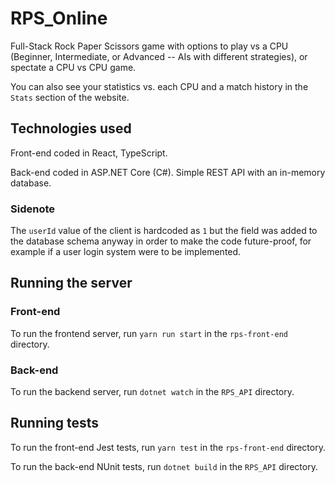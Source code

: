 # RPS_Online

Full-Stack Rock Paper Scissors game with options to play vs a CPU (Beginner, Intermediate, or Advanced -- AIs with different strategies), or spectate a CPU vs CPU game.

You can also see your statistics vs. each CPU and a match history in the `Stats` section of the website.

## Technologies used

Front-end coded in React, TypeScript.

Back-end coded in ASP.NET Core (C#). Simple REST API with an in-memory database.

### Sidenote

The `userId` value of the client is hardcoded as `1` but the field was added to the database schema anyway in order to make the code future-proof, for example if a user login system were to be implemented.

## Running the server

### Front-end

To run the frontend server, run `yarn run start` in the `rps-front-end` directory.

### Back-end

To run the backend server, run `dotnet watch` in the `RPS_API` directory.

## Running tests

To run the front-end Jest tests, run `yarn test` in the `rps-front-end` directory.

To run the back-end NUnit tests, run `dotnet build` in the `RPS_API` directory.
